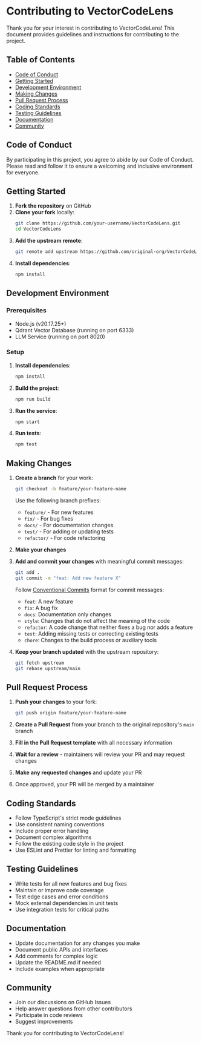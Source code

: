 # Contributing to VectorCodeLens

Thank you for your interest in contributing to VectorCodeLens! This document provides guidelines and instructions for contributing to the project.

## Table of Contents

- [Code of Conduct](#code-of-conduct)
- [Getting Started](#getting-started)
- [Development Environment](#development-environment)
- [Making Changes](#making-changes)
- [Pull Request Process](#pull-request-process)
- [Coding Standards](#coding-standards)
- [Testing Guidelines](#testing-guidelines)
- [Documentation](#documentation)
- [Community](#community)

## Code of Conduct

By participating in this project, you agree to abide by our Code of Conduct. Please read and follow it to ensure a welcoming and inclusive environment for everyone.

## Getting Started

1. **Fork the repository** on GitHub
2. **Clone your fork** locally:
   ```bash
   git clone https://github.com/your-username/VectorCodeLens.git
   cd VectorCodeLens
   ```
3. **Add the upstream remote**:
   ```bash
   git remote add upstream https://github.com/original-org/VectorCodeLens.git
   ```
4. **Install dependencies**:
   ```bash
   npm install
   ```

## Development Environment

### Prerequisites

- Node.js (v20.17.25+)
- Qdrant Vector Database (running on port 6333)
- LLM Service (running on port 8020)

### Setup

1. **Install dependencies**:
   ```bash
   npm install
   ```

2. **Build the project**:
   ```bash
   npm run build
   ```

3. **Run the service**:
   ```bash
   npm start
   ```

4. **Run tests**:
   ```bash
   npm test
   ```

## Making Changes

1. **Create a branch** for your work:
   ```bash
   git checkout -b feature/your-feature-name
   ```
   
   Use the following branch prefixes:
   - `feature/` - For new features
   - `fix/` - For bug fixes
   - `docs/` - For documentation changes
   - `test/` - For adding or updating tests
   - `refactor/` - For code refactoring

2. **Make your changes**
3. **Add and commit your changes** with meaningful commit messages:
   ```bash
   git add .
   git commit -m "feat: Add new feature X"
   ```
   
   Follow [Conventional Commits](https://www.conventionalcommits.org/) format for commit messages:
   - `feat`: A new feature
   - `fix`: A bug fix
   - `docs`: Documentation only changes
   - `style`: Changes that do not affect the meaning of the code
   - `refactor`: A code change that neither fixes a bug nor adds a feature
   - `test`: Adding missing tests or correcting existing tests
   - `chore`: Changes to the build process or auxiliary tools

4. **Keep your branch updated** with the upstream repository:
   ```bash
   git fetch upstream
   git rebase upstream/main
   ```

## Pull Request Process

1. **Push your changes** to your fork:
   ```bash
   git push origin feature/your-feature-name
   ```

2. **Create a Pull Request** from your branch to the original repository's `main` branch

3. **Fill in the Pull Request template** with all necessary information

4. **Wait for a review** - maintainers will review your PR and may request changes

5. **Make any requested changes** and update your PR

6. Once approved, your PR will be merged by a maintainer

## Coding Standards

- Follow TypeScript's strict mode guidelines
- Use consistent naming conventions
- Include proper error handling
- Document complex algorithms
- Follow the existing code style in the project
- Use ESLint and Prettier for linting and formatting

## Testing Guidelines

- Write tests for all new features and bug fixes
- Maintain or improve code coverage
- Test edge cases and error conditions
- Mock external dependencies in unit tests
- Use integration tests for critical paths

## Documentation

- Update documentation for any changes you make
- Document public APIs and interfaces
- Add comments for complex logic
- Update the README.md if needed
- Include examples when appropriate

## Community

- Join our discussions on GitHub Issues
- Help answer questions from other contributors
- Participate in code reviews
- Suggest improvements

Thank you for contributing to VectorCodeLens!
